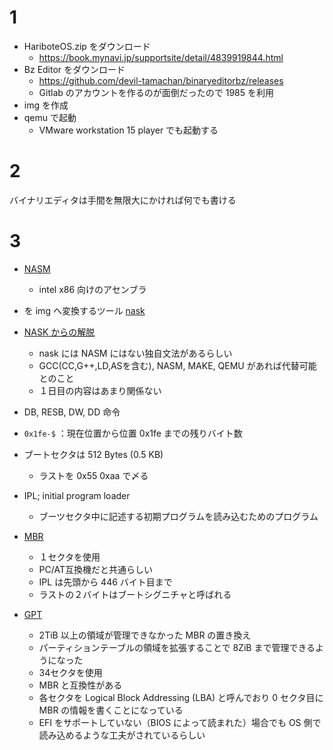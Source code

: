 
# 1
- HariboteOS.zip をダウンロード
  - https://book.mynavi.jp/supportsite/detail/4839919844.html
- Bz Editor をダウンロード
  - https://github.com/devil-tamachan/binaryeditorbz/releases
  - Gitlab のアカウントを作るのが面倒だったので 1985 を利用
- img を作成
- qemu で起動
  - VMware workstation 15 player でも起動する

# 2
バイナリエディタは手間を無限大にかければ何でも書ける

# 3

- [NASM](https://ja.wikipedia.org/wiki/Netwide_Assembler)
  - intel x86 向けのアセンブラ
- を img へ変換するツール [nask](http://hrb.osask.jp/wiki/index.php?tools%2Fnask)
- [NASK からの解脱](https://seesaawiki.jp/w/yamaneko1144/d/1.NASK%B4%C4%B6%AD%A4%AB%A4%E9%A4%CE%B2%F2%C3%A6)
  - nask には NASM にはない独自文法があるらしい
  - GCC(CC,G++,LD,ASを含む), NASM, MAKE, QEMU があれば代替可能とのこと
  - １日目の内容はあまり関係ない

- DB, RESB, DW, DD 命令
- `0x1fe-$` ：現在位置から位置 0x1fe までの残りバイト数
- ブートセクタは 512 Bytes (0.5 KB)
  - ラストを 0x55 0xaa で〆る
- IPL; initial program loader
  - ブーツセクタ中に記述する初期プログラムを読み込むためのプログラム
- [MBR](https://ja.wikipedia.org/wiki/%E3%83%9E%E3%82%B9%E3%82%BF%E3%83%BC%E3%83%96%E3%83%BC%E3%83%88%E3%83%AC%E3%82%B3%E3%83%BC%E3%83%89)
  - １セクタを使用
  - PC/AT互換機だと共通らしい
  - IPL は先頭から 446 バイト目まで
  - ラストの２バイトはブートシグニチャと呼ばれる
- [GPT](https://ja.wikipedia.org/wiki/GUID%E3%83%91%E3%83%BC%E3%83%86%E3%82%A3%E3%82%B7%E3%83%A7%E3%83%B3%E3%83%86%E3%83%BC%E3%83%96%E3%83%AB)
  - 2TiB 以上の領域が管理できなかった MBR の置き換え
  - パーティションテーブルの領域を拡張することで 8ZiB まで管理できるようになった
  - 34セクタを使用
  - MBR と互換性がある
  - 各セクタを Logical Block Addressing (LBA) と呼んでおり 0 セクタ目に MBR の情報を書くことになっている
  - EFI をサポートしていない（BIOS によって読まれた）場合でも OS 側で読み込めるような工夫がされているらしい
